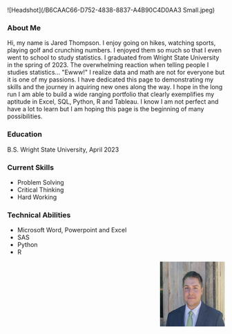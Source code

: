 
![Headshot](/B6CAAC66-D752-4838-8837-A4B90C4D0AA3 Small.jpeg)  

### About Me
Hi, my name is Jared Thompson. I enjoy going on hikes, watching sports, playing golf and crunching numbers. I enjoyed them so much so that I even went to school to study statistics. I graduated from Wright State University in the spring of 2023. The overwhelming reaction when telling people I studies statistics... "Ewww!" I realize data and math are not for everyone but it is one of my passions. I have dedicated this page to demonstrating my skills and the journey in aquiring new ones along the way. I hope in the long run I am able to build a wide ranging portfolio that clearly exemplifies my aptitude in Excel, SQL, Python, R and Tableau. I know I am not perfect and have a lot to learn but I am hoping this page is the beginning of many possibilities.

### Education
B.S. Wright State University, April 2023

### Current Skills
- Problem Solving
- Critical Thinking
- Hard Working

### Technical Abilities
- Microsoft Word, Powerpoint and Excel
- SAS
- Python
- R

<img src="B6CAAC66-D752-4838-8837-A4B90C4D0AA3 Small.jpeg" width="150" height="150" align="right" >


